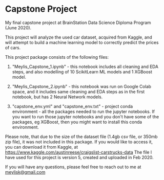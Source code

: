 # Capstone Project

My final capstone project at BrainStation Data Science Diploma Program (June 2020).

This project will analyze the used car dataset, acquired from Kaggle, and will attempt to build a machine learning model to correctly  predict the prices of cars.   



This project package consists of the following files:

1. "Meylis_Capstone_1.ipynb" - this notebook includes all cleaning and EDA steps, and also modelling of 10 ScikitLearn ML models and 1 XGBoost model.

2. "Meylis_Capstone_2.ipynb" - this notebook was run on Google Colab space, and it includes same cleaning and EDA steps as in the first notebook, but has 2 Neural Network models. 

3. "capstone_env.yml" and "capstone_env.txt" - project conda environment - all the packages needed to run the jupyter notebooks. If you want to run those jupyter notebooks and you don't have some of the packages, eg XGBoost, then you might want to install this conda environment.

Please note, that due to the size of the dataset file (1.4gb csv file, or 350mb zip file), it was not included in this package. If you would like to access it, you can download it from Kaggle, at https://www.kaggle.com/austinreese/craigslist-carstrucks-data
The file I have used for this project is version 5, created and uploaded in Feb 2020.

If you will have any questions, please feel free to reach out to me at meylisk@gmail.com

